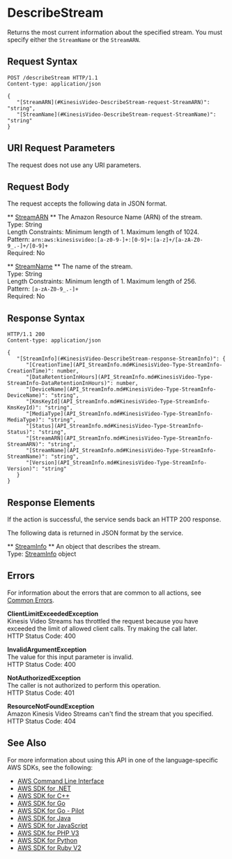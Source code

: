# DescribeStream<a name="API_DescribeStream"></a>

Returns the most current information about the specified stream\. You must specify either the `StreamName` or the `StreamARN`\. 

## Request Syntax<a name="API_DescribeStream_RequestSyntax"></a>

```
POST /describeStream HTTP/1.1
Content-type: application/json

{
   "[StreamARN](#KinesisVideo-DescribeStream-request-StreamARN)": "string",
   "[StreamName](#KinesisVideo-DescribeStream-request-StreamName)": "string"
}
```

## URI Request Parameters<a name="API_DescribeStream_RequestParameters"></a>

The request does not use any URI parameters\.

## Request Body<a name="API_DescribeStream_RequestBody"></a>

The request accepts the following data in JSON format\.

 ** [StreamARN](#API_DescribeStream_RequestSyntax) **   <a name="KinesisVideo-DescribeStream-request-StreamARN"></a>
The Amazon Resource Name \(ARN\) of the stream\.  
Type: String  
Length Constraints: Minimum length of 1\. Maximum length of 1024\.  
Pattern: `arn:aws:kinesisvideo:[a-z0-9-]+:[0-9]+:[a-z]+/[a-zA-Z0-9_.-]+/[0-9]+`   
Required: No

 ** [StreamName](#API_DescribeStream_RequestSyntax) **   <a name="KinesisVideo-DescribeStream-request-StreamName"></a>
The name of the stream\.  
Type: String  
Length Constraints: Minimum length of 1\. Maximum length of 256\.  
Pattern: `[a-zA-Z0-9_.-]+`   
Required: No

## Response Syntax<a name="API_DescribeStream_ResponseSyntax"></a>

```
HTTP/1.1 200
Content-type: application/json

{
   "[StreamInfo](#KinesisVideo-DescribeStream-response-StreamInfo)": { 
      "[CreationTime](API_StreamInfo.md#KinesisVideo-Type-StreamInfo-CreationTime)": number,
      "[DataRetentionInHours](API_StreamInfo.md#KinesisVideo-Type-StreamInfo-DataRetentionInHours)": number,
      "[DeviceName](API_StreamInfo.md#KinesisVideo-Type-StreamInfo-DeviceName)": "string",
      "[KmsKeyId](API_StreamInfo.md#KinesisVideo-Type-StreamInfo-KmsKeyId)": "string",
      "[MediaType](API_StreamInfo.md#KinesisVideo-Type-StreamInfo-MediaType)": "string",
      "[Status](API_StreamInfo.md#KinesisVideo-Type-StreamInfo-Status)": "string",
      "[StreamARN](API_StreamInfo.md#KinesisVideo-Type-StreamInfo-StreamARN)": "string",
      "[StreamName](API_StreamInfo.md#KinesisVideo-Type-StreamInfo-StreamName)": "string",
      "[Version](API_StreamInfo.md#KinesisVideo-Type-StreamInfo-Version)": "string"
   }
}
```

## Response Elements<a name="API_DescribeStream_ResponseElements"></a>

If the action is successful, the service sends back an HTTP 200 response\.

The following data is returned in JSON format by the service\.

 ** [StreamInfo](#API_DescribeStream_ResponseSyntax) **   <a name="KinesisVideo-DescribeStream-response-StreamInfo"></a>
An object that describes the stream\.  
Type: [StreamInfo](API_StreamInfo.md) object

## Errors<a name="API_DescribeStream_Errors"></a>

For information about the errors that are common to all actions, see [Common Errors](CommonErrors.md)\.

 **ClientLimitExceededException**   
Kinesis Video Streams has throttled the request because you have exceeded the limit of allowed client calls\. Try making the call later\.  
HTTP Status Code: 400

 **InvalidArgumentException**   
The value for this input parameter is invalid\.  
HTTP Status Code: 400

 **NotAuthorizedException**   
The caller is not authorized to perform this operation\.  
HTTP Status Code: 401

 **ResourceNotFoundException**   
Amazon Kinesis Video Streams can't find the stream that you specified\.  
HTTP Status Code: 404

## See Also<a name="API_DescribeStream_SeeAlso"></a>

For more information about using this API in one of the language\-specific AWS SDKs, see the following:
+  [AWS Command Line Interface](https://docs.aws.amazon.com/goto/aws-cli/kinesisvideo-2017-09-30/DescribeStream) 
+  [AWS SDK for \.NET](https://docs.aws.amazon.com/goto/DotNetSDKV3/kinesisvideo-2017-09-30/DescribeStream) 
+  [AWS SDK for C\+\+](https://docs.aws.amazon.com/goto/SdkForCpp/kinesisvideo-2017-09-30/DescribeStream) 
+  [AWS SDK for Go](https://docs.aws.amazon.com/goto/SdkForGoV1/kinesisvideo-2017-09-30/DescribeStream) 
+  [AWS SDK for Go \- Pilot](https://docs.aws.amazon.com/goto/SdkForGoPilot/kinesisvideo-2017-09-30/DescribeStream) 
+  [AWS SDK for Java](https://docs.aws.amazon.com/goto/SdkForJava/kinesisvideo-2017-09-30/DescribeStream) 
+  [AWS SDK for JavaScript](https://docs.aws.amazon.com/goto/AWSJavaScriptSDK/kinesisvideo-2017-09-30/DescribeStream) 
+  [AWS SDK for PHP V3](https://docs.aws.amazon.com/goto/SdkForPHPV3/kinesisvideo-2017-09-30/DescribeStream) 
+  [AWS SDK for Python](https://docs.aws.amazon.com/goto/boto3/kinesisvideo-2017-09-30/DescribeStream) 
+  [AWS SDK for Ruby V2](https://docs.aws.amazon.com/goto/SdkForRubyV2/kinesisvideo-2017-09-30/DescribeStream) 